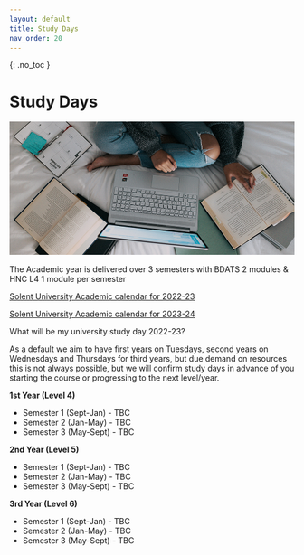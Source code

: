 ```yaml
---
layout: default
title: Study Days
nav_order: 20
---
```


{: .no_toc }

# Study Days

![windows-v94mlgvsza4-unsplash.jpg](./images/windows-v94mlgvsza4-unsplash.jpg)

The Academic year is delivered over 3 semesters with BDATS 2 modules &  HNC L4 1 module per semester 

[Solent University Academic calendar for 2022-23](https://students.solent.ac.uk/official-documents/policy-governance-and-information/academic-calendar-2022-23.pdf)

[Solent University Academic calendar for 2023-24](https://students.solent.ac.uk/official-documents/policy-governance-and-information/academic-calendar-2023-24.pdf)

What will be my university study day 2022-23?

As a default we aim to have first years on Tuesdays, second years on Wednesdays and Thursdays for third years, but due demand on resources this is not always possible, but we will confirm study days in advance of you starting the course or progressing to the next level/year.

**1st Year (Level 4)**

* Semester 1 (Sept-Jan) - TBC
* Semester 2 (Jan-May) - TBC
* Semester 3 (May-Sept) - TBC

**2nd Year (Level 5)**

* Semester 1 (Sept-Jan) - TBC
* Semester 2 (Jan-May) - TBC
* Semester 3 (May-Sept) - TBC

**3rd Year (Level 6)**

* Semester 1 (Sept-Jan) - TBC
* Semester 2 (Jan-May) - TBC
* Semester 3 (May-Sept) - TBC

